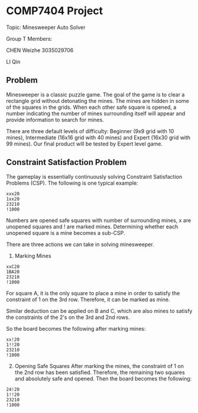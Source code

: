 # COMP7404 Project

Topic: Minesweeper Auto Solver

Group T Members:

CHEN Weizhe 3035029706

LI Qin

## Problem

Minesweeper is a classic puzzle game. The goal of the game is to clear a rectangle grid without detonating the mines. The mines are hidden in some of the squares in the grids. When each other safe square is opened, a number indicating the number of mines surrounding itself will appear and provide information to search for mines.

There are three default levels of difficulty: Beginner (9x9 grid with 10 mines), Intermediate (16x16 grid with 40 mines) and Expert (16x30 grid with 99 mines). Our final product will be tested by Expert level game.

## Constraint Satisfaction Problem

The gameplay is essentially continuously solving Constraint Satisfaction Problems (CSP). The following is one typical example:
```
xxx20
1xx20
23210
!1000
```
Numbers are opened safe squares with number of surrounding mines, x are unopened squares and ! are marked mines. Determining whether each unopened square is a mine becomes a sub-CSP.

There are three actions we can take in solving minesweeper.

1. Marking Mines
```
xxC20 
1BA20
23210
!1000
```

For square A, it is the only square to place a mine in order to satisfy the constraint of 1 on the 3rd row. Therefore, it can be marked as mine.

Similar deduction can be applied on B and C, which are also mines to satisfy the constraints of the 2's on the 3rd and 2nd rows. 

So the board becomes the following after marking mines:
```
xx!20 
1!!20
23210
!1000
```

2. Opening Safe Squares
After marking the mines, the constraint of 1 on the 2nd row has been satisfied. Therefore, the remaining two squares and absolutely safe and opened. Then the board becomes the following:

```
24!20 
1!!20
23210
!1000
```
